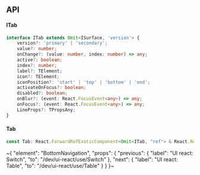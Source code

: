 

## API

#### ITab

```ts
interface ITab extends Omit<ISurface, 'version'> {
    version?: 'primary' | 'secondary';
    value?: number;
    onChange?: (value: number, index: number) => any;
    active?: boolean;
    index?: number;
    label?: TElement;
    icon?: TElement;
    iconPosition?: 'start' | 'top' | 'bottom' | 'end';
    activateOnFocus?: boolean;
    disabled?: boolean;
    onBlur?: (event: React.FocusEvent<any>) => any;
    onFocus?: (event: React.FocusEvent<any>) => any;
    LineProps?: TPropsAny;
}
```

#### Tab

```ts
const Tab: React.ForwardRefExoticComponent<Omit<ITab, "ref"> & React.RefAttributes<unknown>>;
```


~{
  "element": "BottomNavigation",
  "props": {
    "previous": {
      "label": "UI react: Switch",
      "to": "/dev/ui-react/use/Switch"
    },
    "next": {
      "label": "UI react: Table",
      "to": "/dev/ui-react/use/Table"
    }
  }
}~
